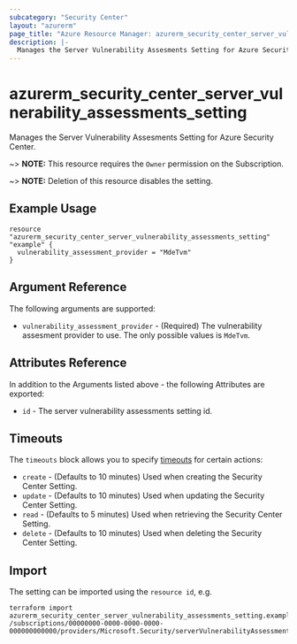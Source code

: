 ```yaml
---
subcategory: "Security Center"
layout: "azurerm"
page_title: "Azure Resource Manager: azurerm_security_center_server_vulnerability_assessments_setting"
description: |-
  Manages the Server Vulnerability Assesments Setting for Azure Security Center.
---
```


# azurerm_security_center_server_vulnerability_assessments_setting

Manages the Server Vulnerability Assesments Setting for Azure Security Center.

~> **NOTE:** This resource requires the `Owner` permission on the Subscription.

~> **NOTE:** Deletion of this resource disables the setting.

## Example Usage

```hcl
resource "azurerm_security_center_server_vulnerability_assessments_setting" "example" {
  vulnerability_assessment_provider = "MdeTvm"
}
```

## Argument Reference

The following arguments are supported:

* `vulnerability_assessment_provider` - (Required) The vulnerability assesment provider to use. The only possible values is `MdeTvm`.

## Attributes Reference

In addition to the Arguments listed above - the following Attributes are exported:

* `id` - The server vulnerability assessments setting id.

## Timeouts

The `timeouts` block allows you to specify [timeouts](https://www.terraform.io/language/resources/syntax#operation-timeouts) for certain actions:

* `create` - (Defaults to 10 minutes) Used when creating the Security Center Setting.
* `update` - (Defaults to 10 minutes) Used when updating the Security Center Setting.
* `read` - (Defaults to 5 minutes) Used when retrieving the Security Center Setting.
* `delete` - (Defaults to 10 minutes) Used when deleting the Security Center Setting.

## Import

The setting can be imported using the `resource id`, e.g.

```shell
terraform import azurerm_security_center_server_vulnerability_assessments_setting.example /subscriptions/00000000-0000-0000-0000-000000000000/providers/Microsoft.Security/serverVulnerabilityAssessmentsSettings/AzureServersSetting
```
